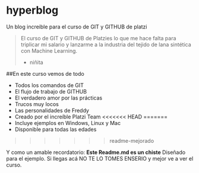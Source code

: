 # hyperblog
Un blog increible para el curso de GIT y GITHUB de platzi
>El curso de GIT y GITHUB de Platzies lo que me hace falta para triplicar mi salario y lanzarme a la industria del tejido de lana sintética con Machine Learning.
> - niñita

 ##En este curso vemos de todo
* Todos los comandos de GIT
* El flujo de trabajo de GITHUB
* El verdadero amor por las prácticas
* Trucos muy locos
* Las personalidades de Freddy
* Creado por el increíble Platzi Team
<<<<<<< HEAD
=======
* Incluye ejemplos en Windows, Linux y Mac
* Disponible para todas las edades

>>>>>>> readme-mejorado

Y como un amable recordatorio: **Este Readme.md es un chiste** Diseñado para el ejemplo. Si llegas acá NO TE LO TOMES ENSERIO y mejor ve a ver el curso.